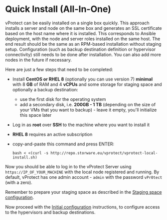 # Quick Install \(All-In-One\)

vProtect can be easily installed on a single box quickly. This approach installs a server and node on the same box and generates an SSL certificate based on the host name where it is installed. This corresponds to Ansible deployment, with the node and server roles installed on the same host. The end result should be the same as an RPM-based installation without staging setup. Configuration \(such as backup destination definition or hypervisor connectivity\) still needs to be done after installation. You can also add more nodes in the future if necessary.

Here are just a few steps that need to be completed:

* Install **CentOS or RHEL 8** \(optionally you can use version 7\) **minimal** with 8 **GB** of RAM and 4 **vCPUs** and some storage for staging space and optionally a backup destination:
  * use the first disk for the operating system
  * add a secondary disk, i.e. **200GB - 1 TB** \(depending on the size of your VMs that you want to backup\) - leave it empty, you'll initialize this space later
* Log in as **root** over **SSH** to the machine where you want to install it
* **RHEL 8** requires an active subscription
* copy-and-paste this command and press ENTER:

  ```text
  bash < <(curl -s http://repo.storware.eu/vprotect/vprotect-local-install.sh)
  ```

Now you should be able to log in to the vProtect Server using `https://IP_OF_YOUR_MACHINE` with the local node registered and running. By default, vProtect has one admin account - `admin` with the password `vPr0tect` \(with a zero\).

Remember to prepare your staging space as described in the [Staging space configuration](common-tasks/staging-space-configuration.md).

Now proceed with the [Initial configuration](initial-configuration.md) instructions, to configure access to the hypervisors and backup destinations.

